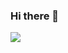 ### Hi there 👋

<a href="https://github.com/lukegreaves5">
  <img align="center" src="https://github-readme-stats.anuraghazra1.vercel.app/api/top-langs/?username=lukegreaves5&layout=default&card_width=1000&&theme=cobalt" />
</a>
